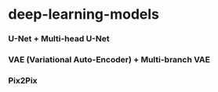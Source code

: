 # deep-learning-models

### U-Net + Multi-head U-Net

### VAE (Variational Auto-Encoder) + Multi-branch VAE

### Pix2Pix
